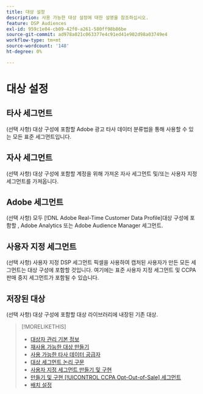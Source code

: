 ```yaml
---
title: 대상 설정
description: 사용 가능한 대상 설정에 대한 설명을 참조하십시오.
feature: DSP Audiences
exl-id: 959c1e04-cb09-42f0-a261-580ff98b86be
source-git-commit: ad978a021c063377e4c91ed41e902d98a03749e4
workflow-type: tm+mt
source-wordcount: '148'
ht-degree: 0%

---
```


# 대상 설정

## 타사 세그먼트

(선택 사항) 대상 구성에 포함할 Adobe 광고 타사 데이터 분류법을 통해 사용할 수 있는 모든 표준 세그먼트입니다.

## 자사 세그먼트

(선택 사항) 대상 구성에 포함할 계정을 위해 가져온 자사 세그먼트 및/또는 사용자 지정 세그먼트를 가져옵니다.

## Adobe 세그먼트

(선택 사항) 모두 [!DNL Adobe Real-Time Customer Data Profile]대상 구성에 포함할 , Adobe Analytics 또는 Adobe Audience Manager 세그먼트.

## 사용자 지정 세그먼트

(선택 사항) 사용자 지정 DSP 세그먼트 픽셀을 사용하여 캡처된 사용자가 만든 모든 세그먼트는 대상 구성에 포함할 것입니다. 여기에는 표준 사용자 지정 세그먼트 및 CCPA 판매 중지 세그먼트가 포함될 수 있습니다.

## 저장된 대상

(선택 사항) 대상 구성에 포함할 대상 라이브러리에 내장된 기존 대상.

>[!MORELIKETHIS]
>
>* [대상자 관리 기본 정보](audience-about.md)
>* [재사용 가능한 대상 만들기](reusable-audience-create.md)
>* [사용 가능한 타사 데이터 공급자](third-party-data-providers.md)
>* [대상 세그먼트 논리 구문](audience-segment-logic-syntax.md)
>* [사용자 지정 세그먼트 만들기 및 구현](custom-segment-create.md)
>* [만들기 및 구현 [!UICONTROL CCPA Opt-Out-of-Sale] 세그먼트](ccpa-opt-out-segment-create.md)
>* [배치 설정](/help/dsp/campaign-management/placements/placement-settings.md)

